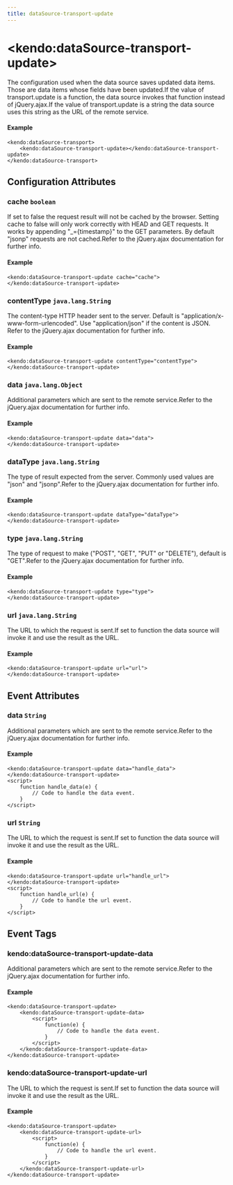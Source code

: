 ```yaml
---
title: dataSource-transport-update
---
```


# \<kendo:dataSource-transport-update\>

The configuration used when the data source saves updated data items. Those are data items whose fields have been updated.If the value of transport.update is a function, the data source invokes that function instead of jQuery.ajax.If the value of transport.update is a string the data source uses this string as the URL of the remote service.

#### Example
    <kendo:dataSource-transport>
        <kendo:dataSource-transport-update></kendo:dataSource-transport-update>
    </kendo:dataSource-transport>

## Configuration Attributes

### cache `boolean`

If set to false the request result will not be cached by the browser. Setting cache to false will only work correctly with HEAD and GET requests. It works by appending "_={timestamp}" to the GET parameters.
By default "jsonp" requests are not cached.Refer to the jQuery.ajax documentation for further info.

#### Example
    <kendo:dataSource-transport-update cache="cache">
    </kendo:dataSource-transport-update>

### contentType `java.lang.String`

The content-type HTTP header sent to the server. Default is "application/x-www-form-urlencoded". Use "application/json" if the content is JSON.
Refer to the jQuery.ajax documentation for further info.

#### Example
    <kendo:dataSource-transport-update contentType="contentType">
    </kendo:dataSource-transport-update>

### data `java.lang.Object`

Additional parameters which are sent to the remote service.Refer to the jQuery.ajax documentation for further info.

#### Example
    <kendo:dataSource-transport-update data="data">
    </kendo:dataSource-transport-update>

### dataType `java.lang.String`

The type of result expected from the server. Commonly used values are "json" and "jsonp".Refer to the jQuery.ajax documentation for further info.

#### Example
    <kendo:dataSource-transport-update dataType="dataType">
    </kendo:dataSource-transport-update>

### type `java.lang.String`

The type of request to make ("POST", "GET", "PUT" or "DELETE"), default is "GET".Refer to the jQuery.ajax documentation for further info.

#### Example
    <kendo:dataSource-transport-update type="type">
    </kendo:dataSource-transport-update>

### url `java.lang.String`

The URL to which the request is sent.If set to function the data source will invoke it and use the result as the URL.

#### Example
    <kendo:dataSource-transport-update url="url">
    </kendo:dataSource-transport-update>


## Event Attributes

### data `String`

Additional parameters which are sent to the remote service.Refer to the jQuery.ajax documentation for further info.


#### Example
    <kendo:dataSource-transport-update data="handle_data">
    </kendo:dataSource-transport-update>
    <script>
        function handle_data(e) {
            // Code to handle the data event.
        }
    </script>

### url `String`

The URL to which the request is sent.If set to function the data source will invoke it and use the result as the URL.


#### Example
    <kendo:dataSource-transport-update url="handle_url">
    </kendo:dataSource-transport-update>
    <script>
        function handle_url(e) {
            // Code to handle the url event.
        }
    </script>

## Event Tags

### kendo:dataSource-transport-update-data

Additional parameters which are sent to the remote service.Refer to the jQuery.ajax documentation for further info.


#### Example
    <kendo:dataSource-transport-update>
        <kendo:dataSource-transport-update-data>
            <script>
                function(e) {
                    // Code to handle the data event.
                }
            </script>
        </kendo:dataSource-transport-update-data>
    </kendo:dataSource-transport-update>

### kendo:dataSource-transport-update-url

The URL to which the request is sent.If set to function the data source will invoke it and use the result as the URL.


#### Example
    <kendo:dataSource-transport-update>
        <kendo:dataSource-transport-update-url>
            <script>
                function(e) {
                    // Code to handle the url event.
                }
            </script>
        </kendo:dataSource-transport-update-url>
    </kendo:dataSource-transport-update>

